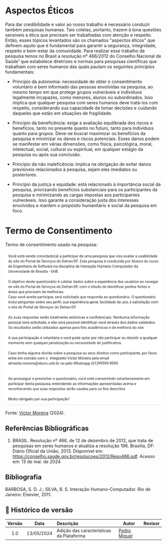 # Aspectos Éticos


Para dar credibilidade e valor ao nosso trabalho é necessário conduzir também pesquisas humanas. Tais coletas, portanto, trazem à tona questões sensíveis a ética que precisam ser trabalhadas com atenção e respeito. Então, esses tópicos levantados são os chamados "aspectos éticos" que definem aquilo que é fundamental para garantir a segurança, integridade, respeito e bem-estar da comunidade. Para realizar esse trabalho de pesquisa temos no Brasil a resolução nº 466/2012 do Conselho Nacional de Saúde¹ que estabelece diretrizes e normas para pesquisas científicas que trabalham com seres humanos das quais pautam os seguintes princípios fundamentais:

- Princípio da autonomia: necessidade de obter o consentimento voluntário e bem informado das pessoas envolvidas na pesquisa, ao mesmo tempo em que protege grupos vulneráveis e indivíduos legalmente incapazes, como menores, alunos ou subordinados. Isso implica que qualquer pesquisa com seres humanos deve tratá-los com respeito, considerando sua capacidade de tomar decisões e cuidando daqueles que estão em situações de fragilidade.

- Princípio da beneficência: exige a avaliação equilibrada dos riscos e benefícios, tanto no presente quanto no futuro, tanto para indivíduos quanto para grupos. Deve-se buscar maximizar os benefícios da pesquisa e minimizar os danos e riscos potenciais. Esses danos podem se manifestar em várias dimensões, como física, psicológica, moral, intelectual, social, cultural ou espiritual, em qualquer estágio da pesquisa ou após sua conclusão.

- Princípio da não maleficência: implica na obrigação de evitar danos previsíveis relacionados à pesquisa, sejam eles imediatos ou posteriores.

- Princípio da justiça e equidade: está relacionado à importância social da pesquisa, priorizando benefícios substanciais para os participantes da pesquisa e minimizando as cargas impostas aos participantes vulneráveis. Isso garante a consideração justa dos interesses envolvidos e mantém o propósito humanitário e social da pesquisa em foco.

# Termo de Consentimento

Termo de consentimento usado na pesquisa:

![Figura 6 - Termo de Consentimennto](images/termo-consentimento.png)<figcaption>Fonte: [Víctor Moreira](https://github.com/vitu-moreira) (2024).</figcaption>

## Referências Bibliográficas

1. BRASIL. Resolução nº 466, de 12 de dezembro de 2012, que trata de pesquisas em seres humanos e atualiza a resolução 196. Brasília, DF: Diário Oficial da União, 2013. Disponível em: https://conselho.saude.gov.br/resolucoes/2012/Reso466.pdf. Acesso em: 13 de mai. de 2024

## Bibliografia

BARBOSA, S. D. J.; SILVA, B. S. Interação Humano-Computador. Rio de Janeiro: Elsevier, 2011.

## 📑 Histórico de versão

|   Versão   | Data  | Descrição            | Autor                                                  | Revisor |
| :--------: | :---: | :------------------- | ------------------------------------------------------ | ------- |
| 1.0 |  13/05/2024  | Adição das características da Plataforma | [Pedro Miguel](https://github.com/pedromadbr) | []()     |